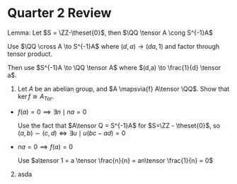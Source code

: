 # Quarter 2 Review

Lemma: Let $S = \ZZ-\theset{0}$, then $\QQ \tensor A \cong S^{-1}A$

Use $\QQ \cross A \to S^{-1}A$ where $(d, a) \to (da, 1)$ and factor through tensor product.

Then use $S^{-1}A \to \QQ \tensor A$ where $(d,a) \to \frac{1}{d} \tensor a$.

1. Let $A$ be an abelian group, and $A \mapsvia{f} A\tensor \QQ$. Show that $\ker f \cong A_\text{Tor}$.
  - $f(a) = 0 \implies \exists n \mid na = 0$

    Use the fact that $A\tensor Q = S^{-1}A$ for $S=\ZZ - \theset{0}$, so $(a,b) \sim (c, d) \iff \exists u \mid u(bc-ad) = 0$


  - $na = 0 \implies f(a) = 0$

    Use $a\tensor 1 = a \tensor \frac{n}{n} = an\tensor \frac{1}{n} = 0$

2. asda
